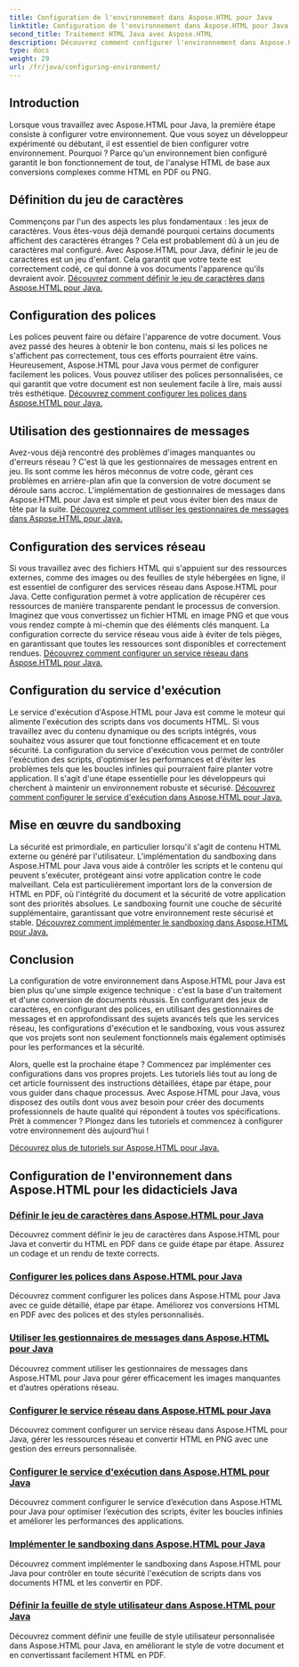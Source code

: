```yaml
---
title: Configuration de l'environnement dans Aspose.HTML pour Java
linktitle: Configuration de l'environnement dans Aspose.HTML pour Java
second_title: Traitement HTML Java avec Aspose.HTML
description: Découvrez comment configurer l'environnement dans Aspose.HTML pour Java. Apprenez à définir des jeux de caractères, à configurer des polices et à utiliser efficacement les gestionnaires de messages.
type: docs
weight: 29
url: /fr/java/configuring-environment/
---
```

## Introduction

Lorsque vous travaillez avec Aspose.HTML pour Java, la première étape consiste à configurer votre environnement. Que vous soyez un développeur expérimenté ou débutant, il est essentiel de bien configurer votre environnement. Pourquoi ? Parce qu'un environnement bien configuré garantit le bon fonctionnement de tout, de l'analyse HTML de base aux conversions complexes comme HTML en PDF ou PNG.

## Définition du jeu de caractères

Commençons par l'un des aspects les plus fondamentaux : les jeux de caractères. Vous êtes-vous déjà demandé pourquoi certains documents affichent des caractères étranges ? Cela est probablement dû à un jeu de caractères mal configuré. Avec Aspose.HTML pour Java, définir le jeu de caractères est un jeu d'enfant. Cela garantit que votre texte est correctement codé, ce qui donne à vos documents l'apparence qu'ils devraient avoir.
[Découvrez comment définir le jeu de caractères dans Aspose.HTML pour Java.](./set-character-set/)

## Configuration des polices

Les polices peuvent faire ou défaire l'apparence de votre document. Vous avez passé des heures à obtenir le bon contenu, mais si les polices ne s'affichent pas correctement, tous ces efforts pourraient être vains. Heureusement, Aspose.HTML pour Java vous permet de configurer facilement les polices. Vous pouvez utiliser des polices personnalisées, ce qui garantit que votre document est non seulement facile à lire, mais aussi très esthétique.
[Découvrez comment configurer les polices dans Aspose.HTML pour Java.](./configure-fonts/)

## Utilisation des gestionnaires de messages

Avez-vous déjà rencontré des problèmes d'images manquantes ou d'erreurs réseau ? C'est là que les gestionnaires de messages entrent en jeu. Ils sont comme les héros méconnus de votre code, gérant ces problèmes en arrière-plan afin que la conversion de votre document se déroule sans accroc. L'implémentation de gestionnaires de messages dans Aspose.HTML pour Java est simple et peut vous éviter bien des maux de tête par la suite.
[Découvrez comment utiliser les gestionnaires de messages dans Aspose.HTML pour Java.](./use-message-handlers/)

## Configuration des services réseau

Si vous travaillez avec des fichiers HTML qui s'appuient sur des ressources externes, comme des images ou des feuilles de style hébergées en ligne, il est essentiel de configurer des services réseau dans Aspose.HTML pour Java. Cette configuration permet à votre application de récupérer ces ressources de manière transparente pendant le processus de conversion. Imaginez que vous convertissez un fichier HTML en image PNG et que vous vous rendez compte à mi-chemin que des éléments clés manquent. La configuration correcte du service réseau vous aide à éviter de tels pièges, en garantissant que toutes les ressources sont disponibles et correctement rendues.
[Découvrez comment configurer un service réseau dans Aspose.HTML pour Java.](./setup-network-service/)

## Configuration du service d'exécution

Le service d'exécution d'Aspose.HTML pour Java est comme le moteur qui alimente l'exécution des scripts dans vos documents HTML. Si vous travaillez avec du contenu dynamique ou des scripts intégrés, vous souhaitez vous assurer que tout fonctionne efficacement et en toute sécurité. La configuration du service d'exécution vous permet de contrôler l'exécution des scripts, d'optimiser les performances et d'éviter les problèmes tels que les boucles infinies qui pourraient faire planter votre application. Il s'agit d'une étape essentielle pour les développeurs qui cherchent à maintenir un environnement robuste et sécurisé.
[Découvrez comment configurer le service d'exécution dans Aspose.HTML pour Java.](./configure-runtime-service/)

## Mise en œuvre du sandboxing

La sécurité est primordiale, en particulier lorsqu'il s'agit de contenu HTML externe ou généré par l'utilisateur. L'implémentation du sandboxing dans Aspose.HTML pour Java vous aide à contrôler les scripts et le contenu qui peuvent s'exécuter, protégeant ainsi votre application contre le code malveillant. Cela est particulièrement important lors de la conversion de HTML en PDF, où l'intégrité du document et la sécurité de votre application sont des priorités absolues. Le sandboxing fournit une couche de sécurité supplémentaire, garantissant que votre environnement reste sécurisé et stable.
[Découvrez comment implémenter le sandboxing dans Aspose.HTML pour Java.](./implement-sandboxing/)


## Conclusion

La configuration de votre environnement dans Aspose.HTML pour Java est bien plus qu'une simple exigence technique : c'est la base d'un traitement et d'une conversion de documents réussis. En configurant des jeux de caractères, en configurant des polices, en utilisant des gestionnaires de messages et en approfondissant des sujets avancés tels que les services réseau, les configurations d'exécution et le sandboxing, vous vous assurez que vos projets sont non seulement fonctionnels mais également optimisés pour les performances et la sécurité.

Alors, quelle est la prochaine étape ? Commencez par implémenter ces configurations dans vos propres projets. Les tutoriels liés tout au long de cet article fournissent des instructions détaillées, étape par étape, pour vous guider dans chaque processus. Avec Aspose.HTML pour Java, vous disposez des outils dont vous avez besoin pour créer des documents professionnels de haute qualité qui répondent à toutes vos spécifications. Prêt à commencer ? Plongez dans les tutoriels et commencez à configurer votre environnement dès aujourd'hui !

[Découvrez plus de tutoriels sur Aspose.HTML pour Java.](https://reference.aspose.com/words/net/)

## Configuration de l'environnement dans Aspose.HTML pour les didacticiels Java
### [Définir le jeu de caractères dans Aspose.HTML pour Java](./set-character-set/)
Découvrez comment définir le jeu de caractères dans Aspose.HTML pour Java et convertir du HTML en PDF dans ce guide étape par étape. Assurez un codage et un rendu de texte corrects.
### [Configurer les polices dans Aspose.HTML pour Java](./configure-fonts/)
Découvrez comment configurer les polices dans Aspose.HTML pour Java avec ce guide détaillé, étape par étape. Améliorez vos conversions HTML en PDF avec des polices et des styles personnalisés.
### [Utiliser les gestionnaires de messages dans Aspose.HTML pour Java](./use-message-handlers/)
Découvrez comment utiliser les gestionnaires de messages dans Aspose.HTML pour Java pour gérer efficacement les images manquantes et d’autres opérations réseau.
### [Configurer le service réseau dans Aspose.HTML pour Java](./setup-network-service/)
Découvrez comment configurer un service réseau dans Aspose.HTML pour Java, gérer les ressources réseau et convertir HTML en PNG avec une gestion des erreurs personnalisée.
### [Configurer le service d'exécution dans Aspose.HTML pour Java](./configure-runtime-service/)
Découvrez comment configurer le service d’exécution dans Aspose.HTML pour Java pour optimiser l’exécution des scripts, éviter les boucles infinies et améliorer les performances des applications.
### [Implémenter le sandboxing dans Aspose.HTML pour Java](./implement-sandboxing/)
Découvrez comment implémenter le sandboxing dans Aspose.HTML pour Java pour contrôler en toute sécurité l'exécution de scripts dans vos documents HTML et les convertir en PDF.
### [Définir la feuille de style utilisateur dans Aspose.HTML pour Java](./set-user-style-sheet/)
Découvrez comment définir une feuille de style utilisateur personnalisée dans Aspose.HTML pour Java, en améliorant le style de votre document et en convertissant facilement HTML en PDF.